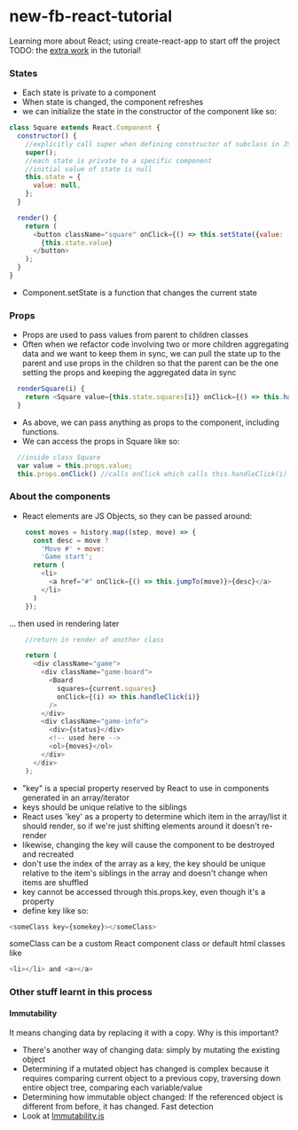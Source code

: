 # new-fb-react-tutorial
Learning more about React; using create-react-app to start off the project
TODO: the [extra work](https://facebook.github.io/react/tutorial/tutorial.html#wrapping-up) in the tutorial!

### States
- Each state is private to a component
- When state is changed, the component refreshes
- we can initialize the state in the constructor of the component like so:
```javascript
class Square extends React.Component {
  constructor() {
    //explicitly call super when defining constructor of subclass in JS
    super();
    //each state is private to a specific component
    //initial value of state is null
    this.state = {
      value: null,
    };
  }

  render() {
    return (
      <button className="square" onClick={() => this.setState({value: 'X'})}>
        {this.state.value}
      </button>
    );
  }
}
```
- Component.setState is a function that changes the current state

### Props
- Props are used to pass values from parent to children classes
- Often when we refactor code involving two or more children aggregating data and we want to keep them in sync, we can pull the state up to the parent and use props in the children so that the parent can be the one setting the props and keeping the aggregated data in sync
```javascript
  renderSquare(i) {
    return <Square value={this.state.squares[i]} onClick={() => this.handleClick(i)}/>;
  }
```
- As above, we can pass anything as props to the component, including functions.
- We can access the props in Square like so:
```javascript
  //inside class Square
  var value = this.props.value;
  this.props.onClick() //calls onClick which calls this.handleClick(i)
```

### About the components
- React elements are JS Objects, so they can be passed around:
```javascript
    const moves = history.map((step, move) => {
      const desc = move ?
        'Move #' + move:
        'Game start';
      return (
        <li>
          <a href="#" onClick={() => this.jumpTo(move)}>{desc}</a>
        </li>
      )
    });
```

... then used in rendering later

```javascript
    //return in render of another class

    return (
      <div className="game">
        <div className="game-board">
          <Board
            squares={current.squares}
            onClick={(i) => this.handleClick(i)}
          />
        </div>
        <div className="game-info">
          <div>{status}</div>
          <!-- used here -->
          <ol>{moves}</ol>
        </div>
      </div>
    );
```
- "key" is a special property reserved by React to use in components generated in an array/iterator
- keys should be unique relative to the siblings
- React uses 'key' as a property to determine which item in the array/list it should render, so if we're just shifting elements around it doesn't re-render
- likewise, changing the key will cause the component to be destroyed and recreated
- don't use the index of the array as a key, the key should be unique relative to the item's siblings in the array and doesn't change when items are shuffled
- key cannot be accessed through this.props.key, even though it's a property
- define key like so: 
```javascript
<someClass key={somekey}></someClass>
```
someClass can be a custom React component class or default html classes like 
```javascript
<li></li> and <a></a>
```

### Other stuff learnt in this process

#### Immutability
It means changing data by replacing it with a copy.
Why is this important?
- There's another way of changing data: simply by mutating the existing object
- Determining if a mutated object has changed is complex because it requires comparing current object to a previous copy, traversing down entire object tree, comparing each variable/value
- Determining how immutable object changed: If the referenced object is different from before, it has changed. Fast detection
- Look at [Immutability.js](https://facebook.github.io/immutable-js/)




